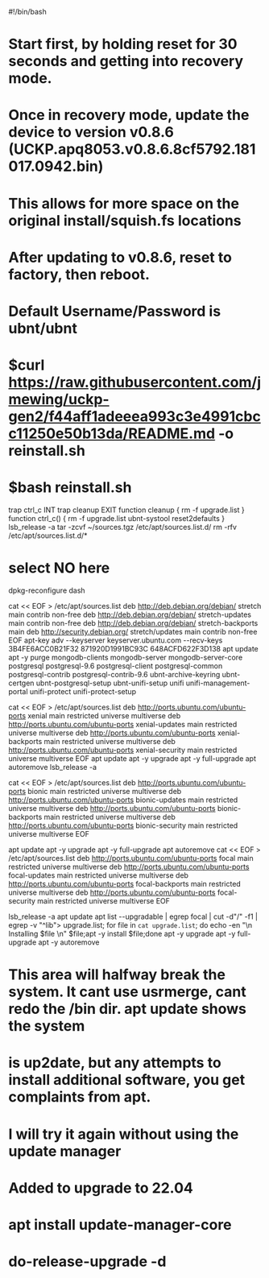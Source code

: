 #!/bin/bash

# Start first, by holding reset for 30 seconds and getting into recovery mode.
# Once in recovery mode, update the device to version v0.8.6 (UCKP.apq8053.v0.8.6.8cf5792.181017.0942.bin)
# This allows for more space on the original install/squish.fs locations
# After updating to v0.8.6, reset to factory, then reboot.
# Default Username/Password is ubnt/ubnt
# $curl https://raw.githubusercontent.com/jmewing/uckp-gen2/f44aff1adeeea993c3e4991cbcc11250e50b13da/README.md -o reinstall.sh
# $bash reinstall.sh

trap ctrl_c INT
trap cleanup EXIT
function cleanup {
	rm -f upgrade.list
}
function ctrl_c() {
	rm -f upgrade.list
	ubnt-systool reset2defaults
}
lsb_release -a
tar -zcvf ~/sources.tgz /etc/apt/sources.list.d/
rm -rfv /etc/apt/sources.list.d/*

# select NO here
dpkg-reconfigure dash

cat << EOF > /etc/apt/sources.list
deb http://deb.debian.org/debian/ stretch main contrib non-free
deb http://deb.debian.org/debian/ stretch-updates main contrib non-free
deb http://deb.debian.org/debian/ stretch-backports main
deb http://security.debian.org/ stretch/updates main contrib non-free
EOF
apt-key adv --keyserver keyserver.ubuntu.com --recv-keys 3B4FE6ACC0B21F32 871920D1991BC93C 648ACFD622F3D138
apt update
apt -y purge mongodb-clients  mongodb-server  mongodb-server-core  postgresql  postgresql-9.6  postgresql-client  postgresql-common  postgresql-contrib  postgresql-contrib-9.6  ubnt-archive-keyring  ubnt-certgen  ubnt-postgresql-setup  ubnt-unifi-setup  unifi  unifi-management-portal  unifi-protect  unifi-protect-setup

cat << EOF > /etc/apt/sources.list
deb http://ports.ubuntu.com/ubuntu-ports xenial main restricted universe multiverse
deb http://ports.ubuntu.com/ubuntu-ports xenial-updates main restricted universe multiverse
deb http://ports.ubuntu.com/ubuntu-ports xenial-backports main restricted universe multiverse
deb http://ports.ubuntu.com/ubuntu-ports xenial-security main restricted universe multiverse
EOF
apt update
apt -y upgrade
apt -y full-upgrade
apt autoremove
lsb_release -a

cat << EOF > /etc/apt/sources.list
deb http://ports.ubuntu.com/ubuntu-ports bionic main restricted universe multiverse
deb http://ports.ubuntu.com/ubuntu-ports bionic-updates main restricted universe multiverse
deb http://ports.ubuntu.com/ubuntu-ports bionic-backports main restricted universe multiverse
deb http://ports.ubuntu.com/ubuntu-ports bionic-security main restricted universe multiverse
EOF

apt update
apt -y upgrade
apt -y full-upgrade
apt autoremove
cat << EOF > /etc/apt/sources.list
deb http://ports.ubuntu.com/ubuntu-ports focal main restricted universe multiverse
deb http://ports.ubuntu.com/ubuntu-ports focal-updates main restricted universe multiverse
deb http://ports.ubuntu.com/ubuntu-ports focal-backports main restricted universe multiverse
deb http://ports.ubuntu.com/ubuntu-ports focal-security main restricted universe multiverse
EOF

lsb_release -a
apt update
apt list --upgradable | egrep focal | cut -d"/" -f1 | egrep -v "^lib"> upgrade.list; for file in `cat upgrade.list`; do echo -en "\n Installing $file \n" $file;apt -y install $file;done
apt -y upgrade
apt -y full-upgrade
apt -y autoremove

# This area will halfway break the system.  It cant use usrmerge, cant redo the /bin dir.  apt update shows the system
# is up2date, but any attempts to install additional software, you get complaints from apt.
# I will try it again without using the update manager
# Added to upgrade to 22.04

# apt install update-manager-core
# do-release-upgrade -d
